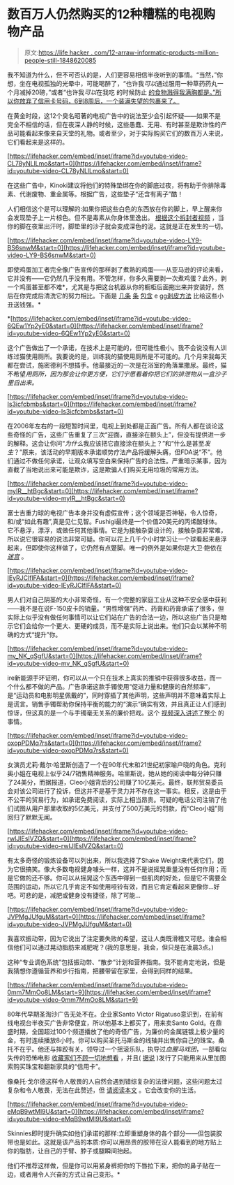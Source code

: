 # 数百万人仍然购买的12种糟糕的电视购物产品

> 原文:[https://life hacker . com/12-arraw-informatic-products-million-people-still-1848620085](https://lifehacker.com/12-awful-informercial-products-millions-of-people-still-1848620085)

我不知道为什么，但不可否认的是，人们更容易相信半夜听到的事情。“当然，”你想，坐在电视孤独的光晕中，可能喝醉了，“也许我*可以*通过服用一种草药药丸一个月减掉20磅，”或者“也许我*可以*在我吃 的时候防止 [的食物溅得我满胸都是。”所以你放弃了信用卡号码，6到8周后，一个装满失望的包裹来了。](https://www.youtube.com/watch?v=AZsiOTVLKGI) 

在黄金时段，这12个臭名昭著的电视广告中的说法至少会引起怀疑——如果不是完全不相信的话，但在夜深人静的时候，这些愚蠢、无用、有时甚至是欺诈性的产品可能看起来像来自天堂的礼物。或者至少，对于实际购买它们的数百万人来说，它们看起来是这样的。

 [https://lifehacker.com/embed/inset/iframe?id=youtube-video-CL78yNLlLmo&start=0](https://lifehacker.com/embed/inset/iframe?id=youtube-video-CL78yNLlLmo&start=0) 

在这些广告中，Kinoki建议将他们的特殊垫绑在你的脚底过夜，将有助于你排除毒素、代谢废物、重金属等。根据广告，这些垫子“还含有离子”酷！

人们相信这个是可以理解的:如果你把这些白色的东西放在你的脚上，早上醒来你会发现垫子上一片棕色。但不是毒素从你身体里逸出。 [根据这个拆封者视频](https://www.youtube.com/watch?v=0AEZin_5BEs) ，当你的脚在夜里出汗时，脚垫里的沙子就会变成深色的泥。这就是正在发生的一切。

 [https://lifehacker.com/embed/inset/iframe?id=youtube-video-LY9-BS6snwM&start=0](https://lifehacker.com/embed/inset/iframe?id=youtube-video-LY9-BS6snwM&start=0) 

即使鸡蛋加工者完全像广告宣传的那样剥了煮熟的鸡蛋——从亚马逊的评论来看，它并没有——它仍然几乎没有用。不管怎样，你多久需要剥一次煮鸡蛋？此外，剥一个鸡蛋甚至都不难*，尤其是与把这台机器从你的橱柜后面拖出来并安装好，然后在你完成后清洗它的努力相比。下面是 [几条](https://lifehacker.com/how-to-make-hard-boiled-eggs-that-will-peel-damn-it-1798396346) [条](https://lifehacker.com/quickly-peel-a-hard-boiled-egg-by-shaking-it-in-a-glass-1683335985) [包含](https://lifehacker.com/you-should-poke-a-hole-in-your-eggs-before-boiling-them-1846669334) e [gg剥皮方法](https://lifehacker.com/crack-the-ends-and-blow-to-easily-peel-hard-boiled-eggs-5651930) 比给这些小丑送钱强。*

 *[https://lifehacker.com/embed/inset/iframe?id=youtube-video-6QEw1Yp2yE0&start=0](https://lifehacker.com/embed/inset/iframe?id=youtube-video-6QEw1Yp2yE0&start=0) 

这个广告做出了一个承诺，在技术上是可能的，但可能性极小。我不会说没有人训练过猫使用厕所。我要说的是，训练我的猫使用厕所是不可能的。几个月来我每天都在尝试，施密德利不想插手。他最接近的一次是在浴室的角落里撒尿。最终，猫不希望*用厕所，因为那会让你更方便，它们宁愿看着你把它们的排泄物从一盒沙子里舀出来。*

 [https://lifehacker.com/embed/inset/iframe?id=youtube-video-Is3icfcbmbs&start=0](https://lifehacker.com/embed/inset/iframe?id=youtube-video-Is3icfcbmbs&start=0) 

在2006年左右的一段短暂时间里，电视上到处都是正面广告。所有人都在谈论这些奇怪的广告，这些广告重复了三次“迎面，直接涂在额头上”，但没有提供进一步的解释。这会让你问“*为什么*我应该把它直接涂在额头上？”和“什么是甚至*发生*？”原来，该活动的早期版本承诺顺势疗法产品将缓解头痛，但FDA说“不”。他们通过不做任何承诺，让观众填写空白来保持广告的合法性。严重暗示某事，因为直截了当地说出来可能是欺诈，这是欺骗人们购买无用垃圾的常用方法。

 [https://lifehacker.com/embed/inset/iframe?id=youtube-video-myIR__htBgc&start=0](https://lifehacker.com/embed/inset/iframe?id=youtube-video-myIR__htBgc&start=0) 

富士吉重力球的电视广告本身并没有虚假宣传；这个领域是否神秘，令人惊奇，和/或“如此有趣”,真是见仁见智。Fushigi最终是一个价值20美元的丙烯酸球体。它不悬浮，漂浮，或做任何其他事情。它是为接触杂耍设计的，接触杂耍非常难，所以说它很容易的说法非常可疑。你可以花上几千个小时学习让一个球看起来悬浮起来，但即使你这样做了，它仍然有点蹩脚。唯一的例外是如果你是大卫·鲍依在 [*迷宫*](https://www.youtube.com/watch?v=0UWNWVIhFdY) 。

 [https://lifehacker.com/embed/inset/iframe?id=youtube-video-IEyRJClflFA&start=0](https://lifehacker.com/embed/inset/iframe?id=youtube-video-IEyRJClflFA&start=0) 

男人们对自己阴茎的大小非常奇怪，有一个完整的家庭工业从这种不安全感中获利——我不是在说F-150皮卡的销量。“男性增强”药片、药膏和药膏承诺了很多，但实际上似乎没有做任何事情可以让它们站在广告的合法一边，所以这些广告只是暗示它们会给你一个更大、更硬的成员，而不是实际上说出来。他们只会以某种不明确的方式“提升”你。

 [https://lifehacker.com/embed/inset/iframe?id=youtube-video-mv_NK_qSgfU&start=0](https://lifehacker.com/embed/inset/iframe?id=youtube-video-mv_NK_qSgfU&start=0) 

ire新能源手环证明，你可以从一个只在技术上真实的推销中获得很多收益，而一个什么都不做的产品。广告承诺这款手镯使用“促进力量和健康的自然频率”，是“运动员和电影明星佩戴的”，同时穿插了其他声明，这些声明并不意味着实际上是谎言。销售手镯帮助你保持平衡的能力的“演示”确实有效，并且真正让人们感到惊讶，但这真的是一个与手镯毫无关系的廉价把戏。这个 [视频深入讲述了整个](https://www.youtube.com/watch?v=f4Vh8uKr1Gs) 的事情。

 [https://lifehacker.com/embed/inset/iframe?id=youtube-video-oxopPDMq7rs&start=0](https://lifehacker.com/embed/inset/iframe?id=youtube-video-oxopPDMq7rs&start=0) 

女演员尤莉·戴尔·哈里斯创造了一个在90年代末和21世纪初家喻户晓的角色。克利奥小姐在电视上似乎24/7销售精神服务。哈里斯说，她从她的阅读中每分钟只赚了24美分，而据报道，Cleo小姐背后的公司赚了10亿美元。最终，联邦贸易委员会对该公司进行了投诉，但这并不是基于灵力并不存在这一事实。相反，这是由于不公平的贸易行为，如承诺免费阅读，实际上相当昂贵。可疑的电话公司注销了他们试图从用户那里收取的5亿美元，并支付了500万美元的罚款，而“Cleo小姐”则回归了默默无闻。

 [https://lifehacker.com/embed/inset/iframe?id=youtube-video-rwIJlEsIVZQ&start=0](https://lifehacker.com/embed/inset/iframe?id=youtube-video-rwIJlEsIVZQ&start=0) 

有太多奇怪的锻炼设备可以列出来，所以我选择了Shake Weight来代表它们，因为它很搞笑。像大多数电视健身噱头一样，这并不是说摇晃重量没有任何作用；而是它做的还不够。你可以从摇晃这个东西中得到一些肌肉的好处，但是它不需要全范围的运动，所以它几乎肯定不如使用哑铃有效，而且它肯定看起来更像你...好吧。可悲的是，减肥或健身没有捷径，除了可能...

 [https://lifehacker.com/embed/inset/iframe?id=youtube-video-JVPMgJUfguM&start=0](https://lifehacker.com/embed/inset/iframe?id=youtube-video-JVPMgJUfguM&start=0) 

我喜欢振动带，因为它说出了注定要失败的希望，这让人类既滑稽又可悲。谁会相信他们可以通过晃动脂肪来减肥呢？(我的意思是，我会，但只是在凌晨3点。)

这种“专业调色系统”包括振动带、“散步”计划和营养指南。我不能肯定地说，但是我猜想你遵循营养和步行指南，把腰带留在家里，会得到同样的结果。

 [https://lifehacker.com/embed/inset/iframe?id=youtube-video-0mm7MmOo8LM&start=9](https://lifehacker.com/embed/inset/iframe?id=youtube-video-0mm7MmOo8LM&start=9) 

80年代早期圣淘沙广告无处不在。企业家Santo Victor Rigatuso意识到，在前有线电视台半夜买广告非常便宜，所以他基本上都买了，用来卖Santo Gold。在鼎盛时期，全国超过100个频道播放了他的奇怪广告，为廉价的金属链镀上极少量的金，有时连续播放8小时。你可以购买圣托马斯金的线轴并出售你自己的珠宝。桑托不在乎。他还与摔跤有关，领导过一个摇滚乐队，执导过*血腥马戏团*，一部看似失传的恐怖电影 [收藏家们不顾一切地想看](https://lostmediawiki.com/Blood_Circus_(partially_found_Santo_Gold_film;_1985)) ，并且( [据说](http://www.baltimoreorless.com/2011/01/fools-gold-santo-rigatuso-the-man-with-the-four-way-lips/) )发行了只能用来从里加图索购买珠宝和翻新家具的“信用卡”。

像桑托·戈尔德这样令人敬畏的人自然会遇到错综复杂的法律问题，这些问题太过复杂和令人敬畏，无法在此赘述，但 [请阅读本文](http://www.baltimoreorless.com/2011/01/fools-gold-santo-rigatuso-the-man-with-the-four-way-lips/) 。它会改变你的生活。

 [https://lifehacker.com/embed/inset/iframe?id=youtube-video-eMqB9wtMl9U&start=0](https://lifehacker.com/embed/inset/iframe?id=youtube-video-eMqB9wtMl9U&start=0) 

Skinnies即时提升确实如他们承诺的那样:立即重塑身体的各个部分——但包装胶带也是如此。这就是该产品的本质:你可以用昂贵的胶带在没人能看到的地方贴上你的脂肪，让自己的手臂、脖子或腿瞬间抬起。

他们不推荐这样做，但是你可以用紧身裤把你的下唇拉下来，把你的鼻子贴在一边，或者用令人兴奋的方式让自己变形。*